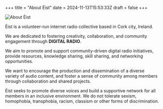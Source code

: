 +++
title = "About Éist"
date = 2024-11-13T15:53:33Z
draft = false
+++

<div class="artist">
    <div class="artist-image-container">
        <img src="images/team-1024x1024.jpeg" alt="About Éist" class="artist-image">
    </div>
</div>

Éist is a volunteer-run internet radio collective based in Cork city, Ireland.

We are dedicated to fostering creativity, collaboration, and community engagement through **DIGITAL RADIO**.

We aim to promote and support community-driven digital radio initiatives, provide resources, knowledge sharing, skill sharing, and networking opportunities.

We want to encourage the production and dissemination of a diverse variety of audio content, and foster a sense of community among members through collaboration and shared projects.

Éist seeks to promote diverse voices and build a supportive network for all members in an inclusive environment. We do not tolerate sexism, homophobia, transphobia, racism, classism or other forms of discrimination.
